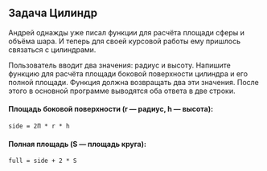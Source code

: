 ## Задача Цилиндр
Андрей однажды уже писал функции для расчёта площади сферы и объёма шара. И теперь для своей курсовой работы ему пришлось связаться с цилиндрами.

Пользователь вводит два значения: радиус и высоту. Напишите функцию для расчёта площади боковой поверхности цилиндра и его полной площади. 
Функция должна возвращать два эти значения. После этого в основной программе выводятся оба ответа в две строки.

#### Площадь боковой поверхности (r — радиус, h — высота):
```
side = 2П * r * h
```
#### Полная площадь (S — площадь круга):
```
full = side + 2 * S
```